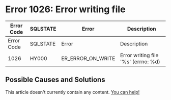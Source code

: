 
# Error 1026: Error writing file


| Error Code | SQLSTATE | Error | Description |
| --- | --- | --- | --- |
| Error Code | SQLSTATE | Error | Description |
| 1026 | HY000 | ER_ERROR_ON_WRITE | Error writing file '%s' (errno: %d) |




## Possible Causes and Solutions


This article doesn't currently contain any content. [You can help!](/en/writing-and-editing-knowledge-base-articles/)


